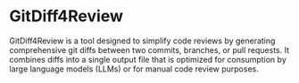 # GitDiff4Review
GitDiff4Review is a tool designed to simplify code reviews by generating comprehensive git diffs between two commits, branches, or pull requests. It combines diffs into a single output file that is optimized for consumption by large language models (LLMs) or for manual code review purposes.
